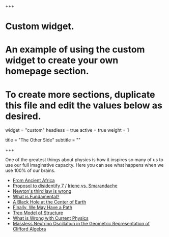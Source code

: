 +++
# Custom widget.
# An example of using the custom widget to create your own homepage section.
# To create more sections, duplicate this file and edit the values below as desired.
widget = "custom"
headless = true
active = true
weight = 1

title = "The Other Side"
subtitle = ""

+++

One of the greatest things about physics is how it inspires so many of us to use our full imaginative capacity. Here you can see what happens when we use 100% of our brains. 

- [From Ancient Africa](https://vixra.org/pdf/0907.0040v4.pdf)
- [Proposol to disidentify 7](https://web.archive.org/web/20170822125606/http://vixra.org/pdf/1612.0123v1.pdf) / [Iriene vs. Smarandache](http://web.archive.org/web/20200324023904/https://vixra.org/pdf/1712.0392v1.pdf)
- [Newton's third law is wrong](https://vixra.org/pdf/1705.0381v1.pdf)
- [What is Fundamental?](https://vixra.org/pdf/1711.0389v1.pdf)
- [A Black Hole at the Center of Earth](https://www.ncbi.nlm.nih.gov/pmc/articles/PMC6910781/)
- [Finally, We May Have a Path](https://writings.stephenwolfram.com/2020/04/finally-we-may-have-a-path-to-the-fundamental-theory-of-physics-and-its-beautiful/)
- [Treo Model of Structure](https://vixra.org/pdf/2011.0155v1.pdf)
- [What is Wrong with Current Physics](https://vixra.org/pdf/2101.0131v2.pdf)
- [Massless Neutrino Oscillation in the Geometric Representation of Clifford Algebra](https://vixra.org/pdf/2108.0071v1.pdf)